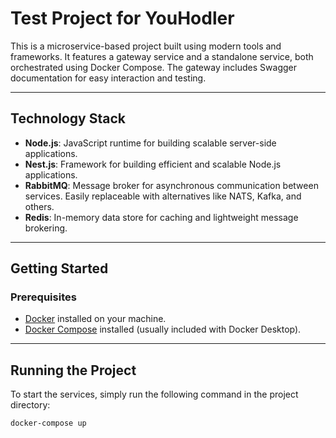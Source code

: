 # Test Project for YouHodler

This is a microservice-based project built using modern tools and frameworks. It features a gateway service and a standalone service, both orchestrated using Docker Compose. The gateway includes Swagger documentation for easy interaction and testing.

---

## Technology Stack

- **Node.js**: JavaScript runtime for building scalable server-side applications.
- **Nest.js**: Framework for building efficient and scalable Node.js applications.
- **RabbitMQ**: Message broker for asynchronous communication between services. Easily replaceable with alternatives like NATS, Kafka, and others.
- **Redis**: In-memory data store for caching and lightweight message brokering.

---

## Getting Started

### Prerequisites
- [Docker](https://www.docker.com/get-started) installed on your machine.
- [Docker Compose](https://docs.docker.com/compose/) installed (usually included with Docker Desktop).

---

## Running the Project

To start the services, simply run the following command in the project directory:

```bash
docker-compose up
